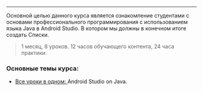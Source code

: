 ___

Основной целью данного курса является ознакомление студентами с основами профессионального программирования с использованием языка Java в Android Studio.
В котором мы должны в конечном итоге создать Списки.

> 1 месяц, 8 уроков. 12 часов обучающего контента, 24 часа практики.

### Основные темы курса:
* [Все уроки в одном: ]() Android Studio on Java.
  
